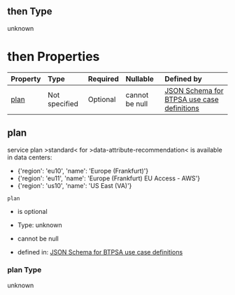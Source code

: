 ## then Type

unknown

# then Properties

| Property      | Type          | Required | Nullable       | Defined by                                                                                                                                                                                                                                      |
| :------------ | :------------ | :------- | :------------- | :---------------------------------------------------------------------------------------------------------------------------------------------------------------------------------------------------------------------------------------------- |
| [plan](#plan) | Not specified | Optional | cannot be null | [JSON Schema for BTPSA use case definitions](btpsa-usecase-properties-services-items-allof-1-then-allof-28-then-allof-1-then-properties-plan.md "undefined#/properties/services/items/allOf/1/then/allOf/28/then/allOf/1/then/properties/plan") |

## plan

service plan >standard< for >data-attribute-recommendation< is available in data centers:

*   {'region': 'eu10', 'name': 'Europe (Frankfurt)'}
*   {'region': 'eu11', 'name': 'Europe (Frankfurt) EU Access - AWS'}
*   {'region': 'us10', 'name': 'US East (VA)'}

`plan`

*   is optional

*   Type: unknown

*   cannot be null

*   defined in: [JSON Schema for BTPSA use case definitions](btpsa-usecase-properties-services-items-allof-1-then-allof-28-then-allof-1-then-properties-plan.md "undefined#/properties/services/items/allOf/1/then/allOf/28/then/allOf/1/then/properties/plan")

### plan Type

unknown
